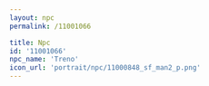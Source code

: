 ```yaml
---
layout: npc
permalink: /11001066

title: Npc
id: '11001066'
npc_name: 'Treno'
icon_url: 'portrait/npc/11000848_sf_man2_p.png'
---
```

